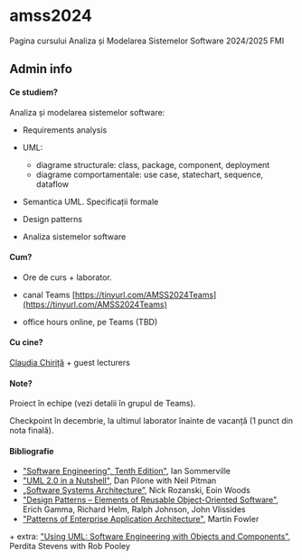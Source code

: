 # amss2024
Pagina cursului Analiza și Modelarea Sistemelor Software 2024/2025 FMI

## Admin info
#### Ce studiem?
Analiza și modelarea sistemelor software: 

- Requirements analysis

- UML:
     - diagrame structurale: class, package, component, deployment
     - diagrame comportamentale: use case, statechart, sequence, dataflow

- Semantica UML. Specificații formale

- Design patterns
  
- Analiza sistemelor software

#### Cum?
- Ore de curs + laborator.

- canal Teams [https://tinyurl.com/AMSS2024Teams](https://tinyurl.com/AMSS2024Teams)

- office hours online, pe Teams (TBD)

#### Cu cine?
 [Claudia Chiriță](https://cs.unibuc.ro/~cechirita/) + guest lecturers

#### Note?

Proiect în echipe (vezi detalii în grupul de Teams). 

Checkpoint în decembrie, la ultimul laborator înainte de vacanță (1 punct din nota finală). 

#### Bibliografie
- ["Software Engineering", Tenth Edition"](https://books.google.ro/books/about/Software_Engineering_Global_Edition.html?id=W_LjCwAAQBAJ&redir_esc=y), Ian Sommerville
- ["UML 2.0 in a Nutshell"](https://www.oreilly.com/library/view/uml-20-in/0596007957/), Dan Pilone with Neil Pitman
- [„Software Systems Architecture”](https://www.viewpoints-and-perspectives.info/), Nick Rozanski, Eoin Woods
- ["Design Patterns – Elements of Reusable Object-Oriented Software"](https://www.oreilly.com/library/view/design-patterns-elements/0201633612/), Erich Gamma, Richard Helm, Ralph Johnson, John Vlissides
- ["Patterns of Enterprise Application Architecture"](https://www.martinfowler.com/books/eaa.html), Martin Fowler

\+ extra: 	["Using UML: Software Engineering with Objects and Components"](https://homepages.inf.ed.ac.uk/perdita/Book/), Perdita Stevens with Rob Pooley  
